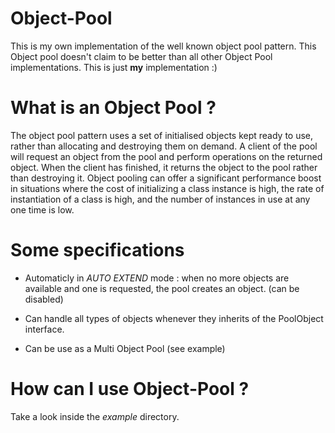 Object-Pool
===========

This is my own implementation of the well known object pool pattern.
This Object pool doesn't claim to be better than all other Object Pool implementations. This is just **my** implementation :)

What is an Object Pool ?
========================

The object pool pattern uses a set of initialised objects kept ready to use, rather than allocating and destroying them on demand. A client of the pool will request an object from the pool and perform operations on the returned object. When the client has finished, it returns the object to the pool rather than destroying it. Object pooling can offer a significant performance boost in situations where the cost of initializing a class instance is high, the rate of instantiation of a class is high, and the number of instances in use at any one time is low.

Some specifications
===================

- Automaticly in *AUTO EXTEND* mode : when no more objects are available and one is requested, the pool creates an object. (can be disabled)

- Can handle all types of objects whenever they inherits of the PoolObject interface.

- Can be use as a Multi Object Pool (see example)

How can I use Object-Pool ?
===========================

Take a look inside the *example* directory.